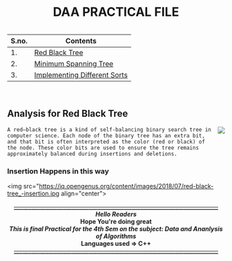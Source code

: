  # **<div align="center">DAA PRACTICAL FILE</div>**

```
```

<table align="center">
<thead>
<tr>
  <th>S.no.</th>
  <th>Contents</th>
</tr>
</thead>
<tbody>
<tr>
  <td>1.</td>
  <td><a href="https://github.com/shivanshkumar999/DAA-Practical-File/blob/main/Insertion%20Sort(1.a).cpp">Red Black Tree</a></td>
</tr>
<tr>
  <td>2.</td>
  <td><a href="https://github.com/shivanshkumar999/DAA-Practical-File/blob/main/Minimum%20Spanning%20Tree%20(9%20que).cpp">Minimum Spanning Tree</td>
</tr>  
<tr>
  <td>3.</td>
  <td><a href="https://github.com/shivanshkumar999/DAA-Practical-File/blob/main/Comparisons%20of%20different%20sorts.cpp">Implementing Different Sorts</td>
</tr>
</tbody>
</table>

<br>

## Analysis for Red Black Tree
<img src="https://www.wisdomjobs.com/tutorials/red-black-tree.png" align="right">

```
A red–black tree is a kind of self-balancing binary search tree in computer science. Each node of the binary tree has an extra bit, and that bit is often interpreted as the color (red or black) of the node. These color bits are used to ensure the tree remains approximately balanced during insertions and deletions.
```

### Insertion Happens in this way
<img src="https://iq.opengenus.org/content/images/2018/07/red-black-tree_-insertion.jpg align="center">
 


**<div align="center">~~_______________________________________________________________________~~
<br> _Hello Readers_ <br>
 Hope You're doing great <br>
 _This is final Practical for the 4th Sem on the subject: Data and Ananlysis of Algorithms_ <br>
 Languages used => C++ <br>
 ~~_______________________________________________________________________~~
<br></div>**

```
```
